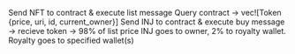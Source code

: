 Send NFT to contract & execute list message
Query contract -> vec![Token {price, uri, id, current_owner}]
Send INJ to contract & execute buy message -> recieve token -> 98% of list price INJ goes to owner, 2% to royalty wallet. Royalty goes to specified wallet(s)